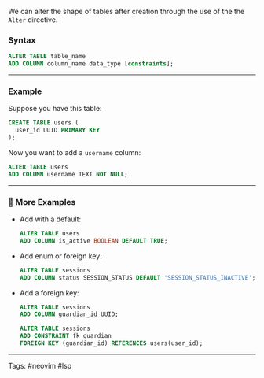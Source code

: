 We can alter the shape of tables after creation through the use of the the `Alter` directive. 

###  Syntax

```sql
ALTER TABLE table_name
ADD COLUMN column_name data_type [constraints];
```

---

### Example

Suppose you have this table:

```sql
CREATE TABLE users (
  user_id UUID PRIMARY KEY
);
```

Now you want to add a `username` column:

```sql
ALTER TABLE users
ADD COLUMN username TEXT NOT NULL;
```

---

### 🔧 More Examples

- Add with a default:
    
    ```sql
    ALTER TABLE users
    ADD COLUMN is_active BOOLEAN DEFAULT TRUE;
    ```
    
- Add enum or foreign key:
    
    ```sql
    ALTER TABLE sessions
    ADD COLUMN status SESSION_STATUS DEFAULT 'SESSION_STATUS_INACTIVE';
    ```
    
- Add a foreign key:
    
    ```sql
    ALTER TABLE sessions
    ADD COLUMN guardian_id UUID;
    
    ALTER TABLE sessions
    ADD CONSTRAINT fk_guardian
    FOREIGN KEY (guardian_id) REFERENCES users(user_id);
    ```
    

___
Tags: #neovim #lsp